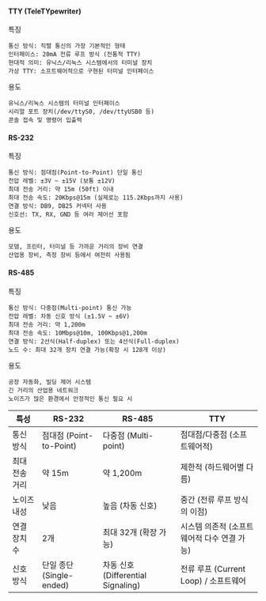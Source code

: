 #### TTY (TeleTYpewriter)
특징
```less
통신 방식: 직렬 통신의 가장 기본적인 형태
인터페이스: 20mA 전류 루프 방식 (전통적 TTY)
현대적 의미: 유닉스/리눅스 시스템에서의 터미널 장치
가상 TTY: 소프트웨어적으로 구현된 터미널 인터페이스
```
용도
```less
유닉스/리눅스 시스템의 터미널 인터페이스
시리얼 포트 장치(/dev/ttyS0, /dev/ttyUSB0 등)
콘솔 접속 및 명령어 입출력
```

#### RS-232
특징
```less
통신 방식: 점대점(Point-to-Point) 단일 통신
전압 레벨: ±3V ~ ±15V (보통 ±12V)
최대 전송 거리: 약 15m (50ft) 이내
최대 전송 속도: 20Kbps@15m (실제로는 115.2Kbps까지 사용)
연결 방식: DB9, DB25 커넥터 사용
신호선: TX, RX, GND 등 여러 제어선 포함
```

용도
```less
모뎀, 프린터, 터미널 등 가까운 거리의 장비 연결
산업용 장비, 측정 장비 등에서 여전히 사용됨
```


#### RS-485
특징
```less
통신 방식: 다중점(Multi-point) 통신 가능
전압 레벨: 차동 신호 방식 (±1.5V ~ ±6V)
최대 전송 거리: 약 1,200m
최대 전송 속도: 10Mbps@10m, 100Kbps@1,200m
연결 방식: 2선식(Half-duplex) 또는 4선식(Full-duplex)
노드 수: 최대 32개 장치 연결 가능(확장 시 128개 이상)
```
용도
```less
공장 자동화, 빌딩 제어 시스템
긴 거리의 산업용 네트워크
노이즈가 많은 환경에서 안정적인 통신 필요 시
```

| 특성 | RS-232 | RS-485 | TTY |
|---|---|---|---|
| 통신 방식 | 점대점 (Point-to-Point) | 다중점 (Multi-point) | 점대점/다중점 (소프트웨어적) |
| 최대 전송 거리 | 약 15m | 약 1,200m | 제한적 (하드웨어별 다름) |
| 노이즈 내성 | 낮음 | 높음 (차동 신호) | 중간 (전류 루프 방식의 이점) |
| 연결 장치 수 | 2개 | 최대 32개 (확장 가능) | 시스템 의존적 (소프트웨어적 다수 연결 가능) |
| 신호 방식 | 단일 종단 (Single-ended) | 차동 신호 (Differential Signaling) | 전류 루프 (Current Loop) / 소프트웨어 |













